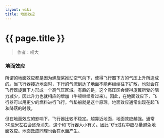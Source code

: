 ```yaml
---
layout: wiki
title: 地面效应
---
```


# {{ page.title }}

> 作者：喵大

### 地面效应

所谓的地面效应都是因为螺旋桨推动空气向下，使得飞行器下方的气压上升所造成的。当飞行器接近地面时，下行的气流到达了地面不能再继续往下扩散，也就会在飞行器旋翼下方形成一个高气压区域。有趣的是，这个高压区会使得旋翼所受的阻力减少，因此升力也就相应的增加（牛顿继续看过来）。因此，在地面效应下，飞行器可以用更少的燃料进行飞行。气垫船就是这个原理。地面效应通常出现在起飞和降落的时候。

但在地面效应的影响下，飞行器比较不稳定。越靠近地面，地面效应越强。通常30厘米左右会逐渐消失，这个和飞行器大小有关。因此飞行过程中应尽量避免地面效应。地面效应同理也会在水面产生。